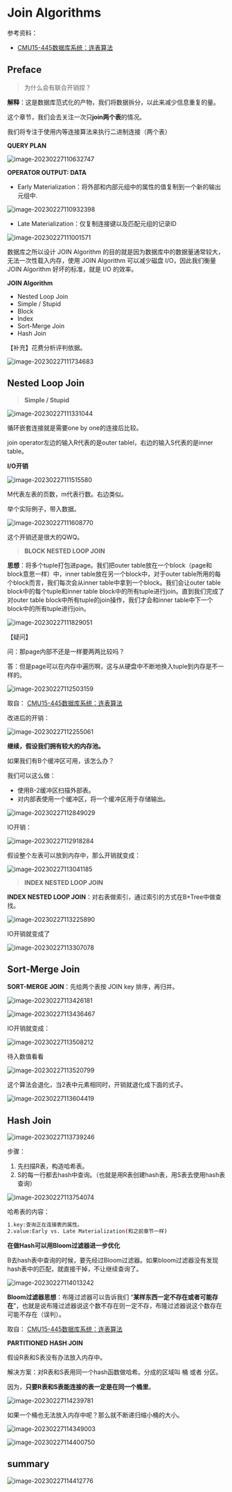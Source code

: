 # Join Algorithms

参考资料：

- [CMU15-445数据库系统：连表算法](https://gaozhiyuan.net/database/cmu-database-systems-join-algorithms.html)

## Preface



> 为什么会有联合开销捏？

**解释**：这是数据库范式化的产物，我们将数据拆分，以此来减少信息重复的量。



这个章节，我们会去关注⼀次只**join两个表**的情况。

我们将专注于使用内等连接算法来执行二进制连接（两个表）

**QUERY PLAN**

![image-20230227110632747](Join-Algorithms.assets/image-20230227110632747.png)

**OPERATOR OUTPUT: DATA**

-  Early Materialization：将外部和内部元组中的属性的值复制到一个新的输出元组中.

![image-20230227110932398](Join-Algorithms.assets/image-20230227110932398.png)

-  Late Materialization：仅复制连接键以及匹配元组的记录ID

![image-20230227111001571](Join-Algorithms.assets/image-20230227111001571.png)



数据库之所以设计 JOIN Algorithm 的目的就是因为数据库中的数据量通常较大，无法一次性载入内存，使用 JOIN Algorithm 可以减少磁盘 I/O，因此我们衡量 JOIN Algorithm 好坏的标准，就是 I/O 的效率。

**JOIN Algorithm**

-  Nested Loop Join
  - Simple / Stupid 
  - Block 
  - Index 
- Sort-Merge Join 
- Hash Join

【补充】花费分析评判依据。

![image-20230227111734683](Join-Algorithms.assets/image-20230227111734683.png)

## Nested Loop Join

> **Simple / Stupid**

![image-20230227111331044](Join-Algorithms.assets/image-20230227111331044.png)

循环嵌套连接就是需要one by one的连接后比较。

join operator左边的输入R代表的是outer tablel，右边的输入S代表的是inner table。

**I/O开销**

![image-20230227111515580](Join-Algorithms.assets/image-20230227111515580.png)

M代表左表的页数，m代表行数。右边类似。

举个实际例子，带入数据。

![image-20230227111608770](Join-Algorithms.assets/image-20230227111608770.png)

这个开销还是很大的QWQ。

> **BLOCK NESTED LOOP JOIN**

**思想**：将多个tuple打包进page。我们把outer table放在⼀个block（page和block意思一样）中，inner table放在另⼀个block中，对于outer table所⽤的每个block⽽⾔，我们每次会从inner table中拿到⼀个block。我们会让outer table block中的每个tuple和inner table block中的所有tuple进⾏join。直到我们完成了对outer table block中所有tuple的join操作，我们才会和inner table中下⼀个block中的所有tuple进⾏join。

![image-20230227111829051](Join-Algorithms.assets/image-20230227111829051.png)

【疑问】

问：那page内部不还是一样要两两比较吗？

答：但是page可以在内存中遍历啊，这与从硬盘中不断地换入tuple到内存是不一样的。

![image-20230227112503159](Join-Algorithms.assets/image-20230227112503159.png)

取自： [CMU15-445数据库系统：连表算法](https://gaozhiyuan.net/database/cmu-database-systems-join-algorithms.html)

改进后的开销：

![image-20230227112255061](Join-Algorithms.assets/image-20230227112255061.png)

**继续，假设我们拥有较大的内存池。**

如果我们有B个缓冲区可用，该怎么办？

我们可以这么做：

- 使用B-2缓冲区扫描外部表。
- 对内部表使用一个缓冲区，将一个缓冲区用于存储输出。

![image-20230227112849029](Join-Algorithms.assets/image-20230227112849029.png)

IO开销：

![image-20230227112918284](Join-Algorithms.assets/image-20230227112918284.png)

假设整个左表可以放到内存中，那么开销就变成：

![image-20230227113041185](Join-Algorithms.assets/image-20230227113041185.png)

> **INDEX NESTED LOOP JOIN**

**INDEX NESTED LOOP JOIN**：对右表做索引，通过索引的方式在B+Tree中做查找。

![image-20230227113225890](Join-Algorithms.assets/image-20230227113225890.png)

IO开销就变成了

![image-20230227113307078](Join-Algorithms.assets/image-20230227113307078.png)

## Sort-Merge Join

**SORT-MERGE JOIN**：先给两个表按 JOIN key 排序，再归并。



![image-20230227113426181](Join-Algorithms.assets/image-20230227113426181.png)

![image-20230227113436467](Join-Algorithms.assets/image-20230227113436467.png)

IO开销就变成：

![image-20230227113508212](Join-Algorithms.assets/image-20230227113508212.png)

待入数值看看

![image-20230227113520799](Join-Algorithms.assets/image-20230227113520799.png)

这个算法会退化，当2表中元素相同时，开销就退化成下面的式子。



![image-20230227113604419](Join-Algorithms.assets/image-20230227113604419.png)

## Hash Join

![image-20230227113739246](Join-Algorithms.assets/image-20230227113739246.png)

步骤：

1. 先扫描R表，构造哈希表。
2. S的每一行都去hash中查询。（也就是用R表创建hash表，用S表去使用hash表查询）

![image-20230227113754074](Join-Algorithms.assets/image-20230227113754074.png)

哈希表的内容：

```bash
1.key:查询正在连接表的属性。
2.value:Early vs. Late Materialization(和之前章节一样)
```

**在做Hash可以用Bloom过滤器进一步优化**

B去hash表中查询的时候，要先经过Bloom过滤器。如果bloom过滤器没有发现hash表中的匹配，就直接干掉，不让继续查询了。

![image-20230227114013242](Join-Algorithms.assets/image-20230227114013242.png)

**Bloom过滤器思想**：布隆过滤器可以告诉我们 “**某样东西一定不存在或者可能存在**”，也就是说布隆过滤器说这个数不存在则一定不存，布隆过滤器说这个数存在可能不存在（误判）。

取自： [CMU15-445数据库系统：连表算法](https://gaozhiyuan.net/database/cmu-database-systems-join-algorithms.html)

**PARTITIONED HASH JOIN**

假设R表和S表没有办法放入内存中。

解决方案：对R表和S表用同一个hash函数做哈希。分成的区域叫 桶 或者 分区。

因为，**只要R表和S表能连接的表一定是在同一个桶里**。

![image-20230227114239781](Join-Algorithms.assets/image-20230227114239781.png)

如果一个桶也无法放入内存中呢？那么就不断递归缩小桶的大小。

![image-20230227114349003](Join-Algorithms.assets/image-20230227114349003.png)

![image-20230227114400750](Join-Algorithms.assets/image-20230227114400750.png)

## summary

![image-20230227114412776](Join-Algorithms.assets/image-20230227114412776.png)